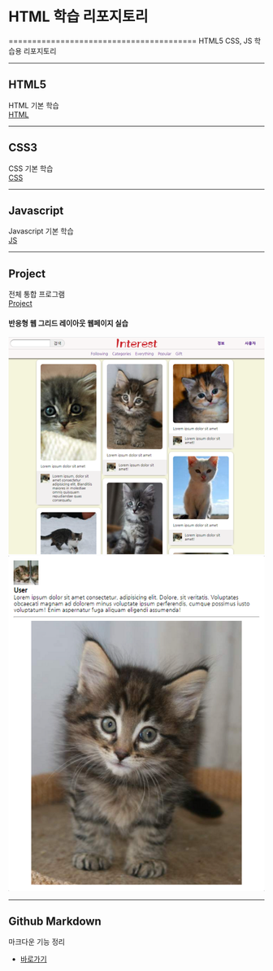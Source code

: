# HTML 학습 리포지토리
========================================
HTML5 CSS, JS 학습용 리포지토리

---------------------------------
## HTML5 
HTML 기본 학습 <br>
[HTML](https://github.com/guemin96/StudyHtml/tree/main/01_HTML)


----------
## CSS3
CSS 기본 학습 <br>
[CSS](https://github.com/guemin96/StudyHtml/tree/main/02_CSS)


-----------------------------------
## Javascript
Javascript 기본 학습 <br>
[JS](https://github.com/guemin96/StudyHtml/tree/main/03_Javascript)


-----------------------------------


## Project
전체 통합 프로그램 <br>
[Project](https://github.com/guemin96/StudyHtml/tree/main/04_project)

#### 반응형 웹 그리드 레이아웃 웹페이지 실습

![결과1](/ref_image/result01.png "전체레이아웃")
![결과2](/ref_image/result02.png "팝업레이아웃")


-----------------------------------

## Github Markdown
마크다운 기능 정리

- [바로가기](https://github.com/guemin96/Prac-)
